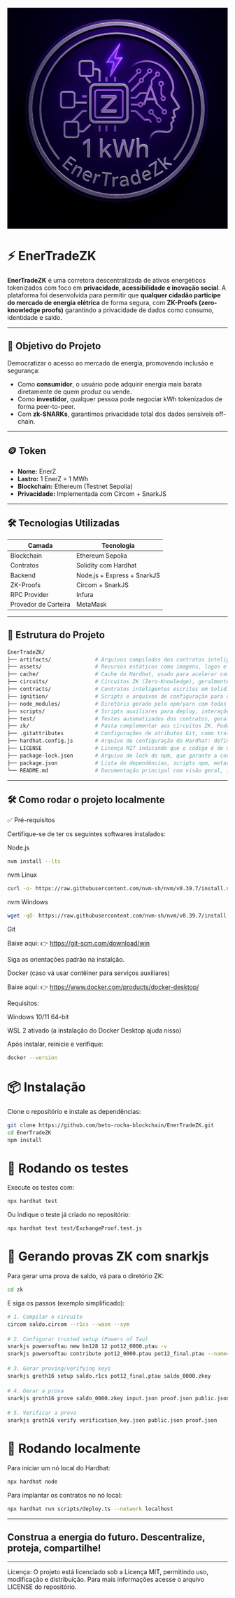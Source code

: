 ![EnerTradeZK](assets/image.jpeg)

# ⚡ EnerTradeZK

**EnerTradeZK** é uma corretora descentralizada de ativos energéticos tokenizados com foco em **privacidade, acessibilidade e inovação social**. A plataforma foi desenvolvida para permitir que **qualquer cidadão participe do mercado de energia elétrica** de forma segura, com **ZK-Proofs (zero-knowledge proofs)** garantindo a privacidade de dados como consumo, identidade e saldo.

---

## 🔋 Objetivo do Projeto

Democratizar o acesso ao mercado de energia, promovendo inclusão e segurança:
- Como **consumidor**, o usuário pode adquirir energia mais barata diretamente de quem produz ou vende.
- Como **investidor**, qualquer pessoa pode negociar kWh tokenizados de forma peer-to-peer.
- Com **zk-SNARKs**, garantimos privacidade total dos dados sensíveis off-chain.

---

## 🪙 Token

- **Nome:** EnerZ
- **Lastro:** 1 EnerZ = 1 MWh
- **Blockchain:** Ethereum (Testnet Sepolia)
- **Privacidade:** Implementada com Circom + SnarkJS

---

## 🛠️ Tecnologias Utilizadas

| Camada              | Tecnologia                             |
|---------------------|----------------------------------------|
| Blockchain          | Ethereum Sepolia                       |
| Contratos           | Solidity com Hardhat                   |
| Backend             | Node.js + Express + SnarkJS            |
| ZK-Proofs           | Circom + SnarkJS                       |
| RPC Provider        | Infura                                 |
| Provedor de Carteira| MetaMask                               |

---

## 📁 Estrutura do Projeto

```bash
EnerTradeZK/
├── artifacts/              # Arquivos compilados dos contratos inteligentes gerados pelo Hardhat (bytecode, ABIs, etc.).
├── assets/                 # Recursos estáticos como imagens, logos e ícones usados na interface ou documentação.
├── cache/                  # Cache do Hardhat, usado para acelerar compilações e execuções repetidas.
├── circuits/               # Circuitos ZK (Zero-Knowledge), geralmente escritos em linguagens como Circom. Contêm as lógicas de verificação privada.
├── contracts/              # Contratos inteligentes escritos em Solidity. Aqui estão os contratos que definem a lógica de tokenização de energia, mercado, etc.
├── ignition/               # Scripts e arquivos de configuração para o **Ignition** do Hardhat (ferramenta moderna de deploy e testes automáticos).
├── node_modules/           # Diretório gerado pelo npm/yarn com todas as dependências do projeto instaladas.
├── scripts/                # Scripts auxiliares para deploy, interações com contratos ou geração de provas ZK. Executados via Hardhat.
├── test/                   # Testes automatizados dos contratos, geralmente escritos em JavaScript ou TypeScript usando frameworks como Mocha/Chai.
├── zk/                     # Pasta complementar aos circuitos ZK. Pode conter provas geradas, verificadores, setups de trusted setup, etc.
├── .gitattributes          # Configurações de atributos Git, como tratamento de arquivos de texto e merge.
├── hardhat.config.js       # Arquivo de configuração do Hardhat: define paths, redes, compilador, plugins, etc.
├── LICENSE                 # Licença MIT indicando que o código é de uso livre com atribuição.
├── package-lock.json       # Arquivo de lock do npm, que garante a consistência das versões de dependências.
├── package.json            # Lista de dependências, scripts npm, metadados do projeto.
└── README.md               # Documentação principal com visão geral, instruções de uso, instalação e exemplos.

```

---

## 🛠️ Como rodar o projeto localmente

✅ Pré-requisitos

Certifique-se de ter os seguintes softwares instalados:

Node.js
```bash
nvm install --lts
```

nvm Linux
```bash
curl -o- https://raw.githubusercontent.com/nvm-sh/nvm/v0.39.7/install.sh | bash
```

nvm Windows
```bash
wget -qO- https://raw.githubusercontent.com/nvm-sh/nvm/v0.39.7/install.sh | bash
```

Git

Baixe aqui:
👉 https://git-scm.com/download/win

Siga as orientações padrão na instalção.

Docker (caso vá usar contêiner para serviços auxiliares)

Baixe aqui:
👉 https://www.docker.com/products/docker-desktop/

Requisitos:

Windows 10/11 64-bit

WSL 2 ativado (a instalação do Docker Desktop ajuda nisso)

Após instalar, reinicie e verifique:

```bash
docker --version
```

# 📦 Instalação
Clone o repositório e instale as dependências:

```bash
git clone https://github.com/beto-rocha-blockchain/EnerTradeZK.git
cd EnerTradeZK
npm install
```

# 🧪 Rodando os testes

Execute os testes com:

```bash
npx hardhat test
```

Ou indique o teste já criado no repositório:

```bash
npx hardhat test test/ExchangeProof.test.js
```

# 📜 Gerando provas ZK com snarkjs

Para gerar uma prova de saldo, vá para o diretório ZK:

```bash
cd zk
```

E siga os passos (exemplo simplificado):

```bash
# 1. Compilar o circuito
circom saldo.circom --r1cs --wasm --sym

# 2. Configurar trusted setup (Powers of Tau)
snarkjs powersoftau new bn128 12 pot12_0000.ptau -v
snarkjs powersoftau contribute pot12_0000.ptau pot12_final.ptau --name="First contribution"

# 3. Gerar proving/verifying keys
snarkjs groth16 setup saldo.r1cs pot12_final.ptau saldo_0000.zkey

# 4. Gerar a prova
snarkjs groth16 prove saldo_0000.zkey input.json proof.json public.json

# 5. Verificar a prova
snarkjs groth16 verify verification_key.json public.json proof.json
```

# 🚀 Rodando localmente

Para iniciar um nó local do Hardhat:

```bash
npx hardhat node
```

Para implantar os contratos no nó local:

```bash
npx hardhat run scripts/deploy.ts --network localhost
```

---

## Construa a energia do futuro. Descentralize, proteja, compartilhe!

---

Licença: O projeto está licenciado sob a Licença MIT, permitindo uso, modificação e distribuição. Para mais informações acesse o arquivo LICENSE do repositório.
